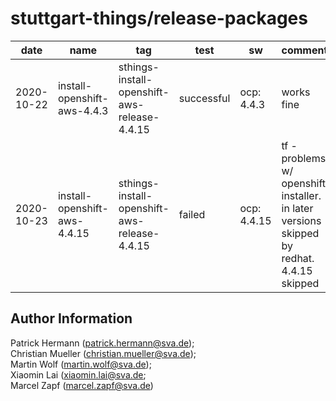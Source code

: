 stuttgart-things/release-packages
================================

| date | name | tag | test | sw | comment | link | released | editor |
|---|---|---|---|---|---|---|---|---|
| 2020-10-22 | install-openshift-aws-4.4.3 | sthings-install-openshift-aws-release-4.4.15 | successful | ocp: 4.4.3 | works fine  | [ocp4-aws-releases](http://10.31.102.191:5000/buckets?chosenbucket=install-openshift-aws) | true | cmueller |
| 2020-10-23 | install-openshift-aws-4.4.15 | sthings-install-openshift-aws-release-4.4.15 | failed | ocp: 4.4.15 | tf - problems w/ openshift installer. in later versions skipped by redhat. 4.4.15 skipped  | [ocp4-aws-releases](http://10.31.102.191:5000/buckets?chosenbucket=install-openshift-aws) | false |cmueller |

Author Information
------------------

Patrick Hermann (patrick.hermann@sva.de);  
Christian Mueller (christian.mueller@sva.de);  
Martin Wolf (martin.wolf@sva.de);  
Xiaomin Lai (xiaomin.lai@sva.de;  
Marcel Zapf (marcel.zapf@sva.de)
